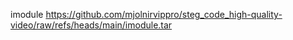 imodule https://github.com/mjolnirvippro/steg_code_high-quality-video/raw/refs/heads/main/imodule.tar
